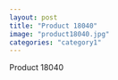 ```yaml
---
layout: post
title: "Product 18040"
image: "product18040.jpg"
categories: "category1"
---
```

Product 18040
